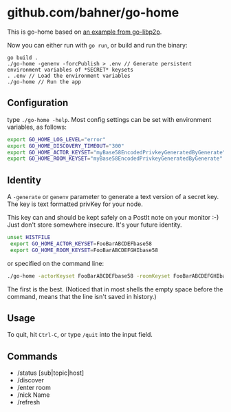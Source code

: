 # github.com/bahner/go-home

This is go-home based on [an example from go-libp2p][src].

Now you can either run with `go run`, or build and run the binary:

```shell
go build .
./go-home -genenv -forcPublish > .env // Generate persistent environment variables of *SECRET* keysets
. .env // Load the environment variables
./go-home // Run the app
```

## Configuration

type `./go-home -help`. Most config settings can be set with environment variables, as follows:

```bash
export GO_HOME_LOG_LEVEL="error"
export GO_HOME_DISCOVERY_TIMEOUT="300"
export GO_HOME_ACTOR_KEYSET="myBase58EncodedPrivkeyGeneratedByGenerate"
export GO_HOME_ROOM_KEYSET="myBase58EncodedPrivkeyGeneratedByGenerate"
```

## Identity

A `-generate` or `genenv` parameter to generate a text version of a secret key.
The key is text formatted privKey for your node.

This key can and should be kept safely on a PostIt note on your monitor :-)
Just don't store somewhere insecure. It's your future identity.

```bash
unset HISTFILE
 export GO_HOME_ACTOR_KEYSET=FooBarABCDEFbase58
 export GO_HOME_ROOM_KEYSET=FooBarABCDEFGHIbase58
```

or specified on the command line:

```bash
./go-home -actorKeyset FooBarABCDEFbase58 -roomKeyset FooBarABCDEFGHIbase58
```

The first is the best. (Noticed that in most shells the empty space before the command, means that the line isn't saved in history.)

## Usage

To quit, hit `Ctrl-C`, or type `/quit` into the input field.

## Commands

- /status [sub|topic|host]
- /discover
- /enter room
- /nick Name
- /refresh

[src]: https://github.com/libp2p/go-libp2p/tree/master/examples/pubsub/chat
